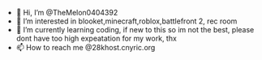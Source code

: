 - 👋 Hi, I’m @TheMelon0404392
- 👀 I’m interested in blooket,minecraft,roblox,battlefront 2, rec room
- 🌱 I’m currently learning coding, if new to this so im not the best, please dont have too high expeatation for my work, thx
- 📫 How to reach me @28khost.cnyric.org 

